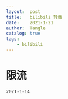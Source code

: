```yaml
---
layout:  post
title:   bilibili 转载
date:    2021-1-21
author:  Tangle
catalog: true
tags:
    - bilibili
---
```


# 限流

```
2021-1-14
```
